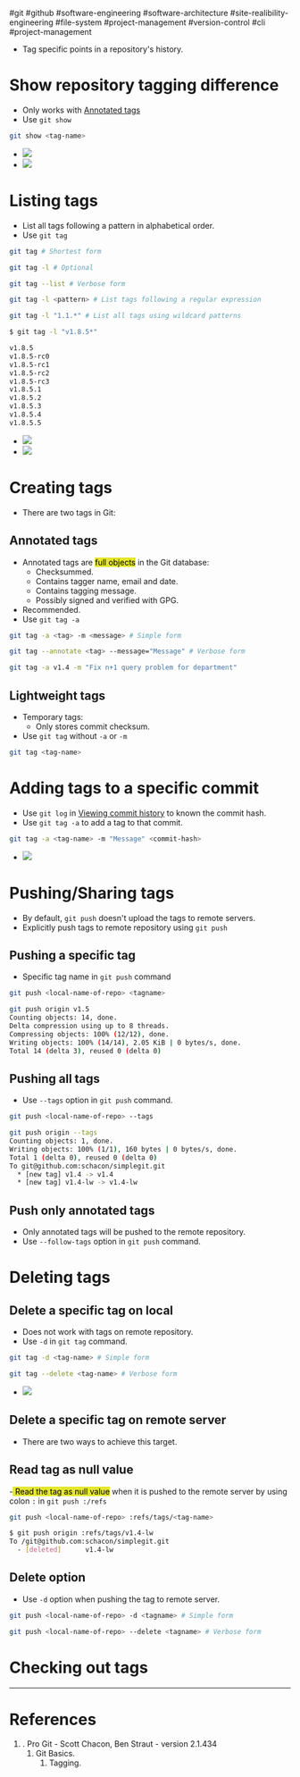 #git #github #software-engineering #software-architecture #site-realibility-engineering  #file-system #project-management #version-control #cli #project-management 

- Tag specific points in a repository's history.
# Show repository tagging difference
- Only works with [Annotated tags](#Annotated%20tags)
- Use `git show`
```bash
git show <tag-name>
```
- ![](Pasted%20image%2020241023111328.png)
- ![](Pasted%20image%2020241023111407.png)
# Listing tags
- List all tags following a pattern in alphabetical order.
- Use `git tag`

```bash
git tag # Shortest form

git tag -l # Optional

git tag --list # Verbose form

git tag -l <pattern> # List tags following a regular expression

git tag -l "1.1.*" # List all tags using wildcard patterns
```

```bash
$ git tag -l "v1.8.5*" 

v1.8.5 
v1.8.5-rc0 
v1.8.5-rc1 
v1.8.5-rc2 
v1.8.5-rc3
v1.8.5.1 
v1.8.5.2 
v1.8.5.3 
v1.8.5.4 
v1.8.5.5
```

- ![](Pasted%20image%2020241023105835.png)
- ![](Pasted%20image%2020241023105858.png)

# Creating tags
- There are two tags in Git:
## Annotated tags
- Annotated tags are <mark style="background: #e4e62d;">full objects</mark> in the Git database:
	- Checksummed.
	- Contains tagger name, email and date.
	- Contains tagging message.
	- Possibly signed and verified with GPG.
- Recommended.
- Use `git tag -a`
```bash
git tag -a <tag> -m <message> # Simple form

git tag --annotate <tag> --message="Message" # Verbose form

git tag -a v1.4 -m "Fix n+1 query problem for department"
```

## Lightweight tags
- Temporary tags:
	- Only stores commit checksum.
- Use `git tag` without `-a` or `-m`
```bash
git tag <tag-name>
```

# Adding tags to a specific commit
- Use `git log` in [Viewing commit history](Viewing%20commit%20history.md) to known the commit hash.
- Use `git tag -a` to add a tag to that commit.
```bash
git tag -a <tag-name> -m "Message" <commit-hash>
```

- ![](Pasted%20image%2020241023115335.png)
# Pushing/Sharing tags
- By default, `git push` doesn't upload the tags to remote servers.
- Explicitly push tags to remote repository using `git push`
## Pushing a specific tag
- Specific tag name in `git push` command
```bash
git push <local-name-of-repo> <tagname>
```

```bash
git push origin v1.5 
Counting objects: 14, done. 
Delta compression using up to 8 threads. 
Compressing objects: 100% (12/12), done.
Writing objects: 100% (14/14), 2.05 KiB | 0 bytes/s, done. 
Total 14 (delta 3), reused 0 (delta 0)
```

## Pushing all tags
- Use `--tags` option in `git push` command.
```bash
git push <local-name-of-repo> --tags
```

```bash
git push origin --tags 
Counting objects: 1, done. 
Writing objects: 100% (1/1), 160 bytes | 0 bytes/s, done. 
Total 1 (delta 0), reused 0 (delta 0) 
To git@github.com:schacon/simplegit.git 
  * [new tag] v1.4 -> v1.4 
  * [new tag] v1.4-lw -> v1.4-lw
```

## Push only annotated tags
- Only annotated tags will be pushed to the remote repository.
- Use `--follow-tags` option in `git push` command.
# Deleting tags
## Delete a specific tag on local
- Does not work with tags on remote repository.
- Use `-d` in `git tag` command.
```bash
git tag -d <tag-name> # Simple form

git tag --delete <tag-name> # Verbose form
```
- ![](Pasted%20image%2020241023120448.png)
## Delete a specific tag on remote server
- There are two ways to achieve this target.
## Read tag as null value
-<mark style="background: #e4e62d;"> Read the tag as null value</mark> when it is pushed to the remote server by using colon `:` in `git push :/refs`
```bash
git push <local-name-of-repo> :refs/tags/<tag-name>
```

```bash
$ git push origin :refs/tags/v1.4-lw 
To /git@github.com:schacon/simplegit.git 
  - [deleted]      v1.4-lw
```

## Delete option
- Use `-d` option when pushing the tag to remote server.
```bash
git push <local-name-of-repo> -d <tagname> # Simple form

git push <local-name-of-repo> --delete <tagname> # Verbose form
```

# Checking out tags

---
# References
1. . Pro Git - Scott Chacon, Ben Straut - version 2.1.434
	1. Git Basics.
		1. Tagging.
